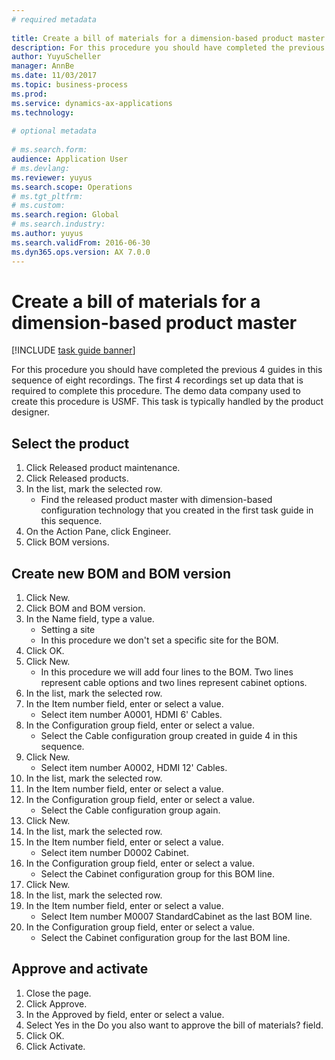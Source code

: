 ```yaml
--- 
# required metadata 
 
title: Create a bill of materials for a dimension-based product master
description: For this procedure you should have completed the previous 4 guides in this sequence of eight recordings. 
author: YuyuScheller
manager: AnnBe 
ms.date: 11/03/2017
ms.topic: business-process 
ms.prod:  
ms.service: dynamics-ax-applications 
ms.technology:  
 
# optional metadata 
 
# ms.search.form:   
audience: Application User 
# ms.devlang:  
ms.reviewer: yuyus
ms.search.scope: Operations 
# ms.tgt_pltfrm:  
# ms.custom:  
ms.search.region: Global
# ms.search.industry: 
ms.author: yuyus
ms.search.validFrom: 2016-06-30 
ms.dyn365.ops.version: AX 7.0.0 
---
```

# Create a bill of materials for a dimension-based product master

[!INCLUDE [task guide banner](../../includes/task-guide-banner.md)]

For this procedure you should have completed the previous 4 guides in this sequence of eight recordings. The first 4 recordings set up data that is required to complete this procedure. The demo data company used to create this procedure is USMF. This task is typically handled by the product designer.


## Select the product
1. Click Released product maintenance.
2. Click Released products.
3. In the list, mark the selected row.
    * Find the released product master with dimension-based configuration technology that you created in the first task guide in this sequence.  
4. On the Action Pane, click Engineer.
5. Click BOM versions.

## Create new BOM and BOM version
1. Click New.
2. Click BOM and BOM version.
3. In the Name field, type a value.
    * Setting a site  
    * In this procedure we don't set a specific site for the BOM.  
4. Click OK.
5. Click New.
    * In this procedure we will add four lines to the BOM. Two lines represent cable options and two lines represent cabinet options.  
6. In the list, mark the selected row.
7. In the Item number field, enter or select a value.
    * Select item number A0001, HDMI 6' Cables.  
8. In the Configuration group field, enter or select a value.
    * Select the Cable configuration group created in guide 4 in this sequence.  
9. Click New.
    * Select item number A0002, HDMI 12' Cables.  
10. In the list, mark the selected row.
11. In the Item number field, enter or select a value.
12. In the Configuration group field, enter or select a value.
    * Select the Cable configuration group again.  
13. Click New.
14. In the list, mark the selected row.
15. In the Item number field, enter or select a value.
    * Select item number D0002 Cabinet.  
16. In the Configuration group field, enter or select a value.
    * Select the Cabinet configuration group for this BOM line.  
17. Click New.
18. In the list, mark the selected row.
19. In the Item number field, enter or select a value.
    * Select Item number M0007 StandardCabinet as the last BOM line.  
20. In the Configuration group field, enter or select a value.
    * Select the Cabinet configuration group for the last BOM line.  

## Approve and activate
1. Close the page.
2. Click Approve.
3. In the Approved by field, enter or select a value.
4. Select Yes in the Do you also want to approve the bill of materials? field.
5. Click OK.
6. Click Activate.

